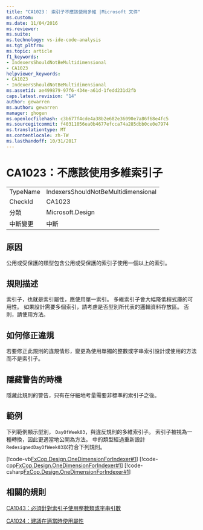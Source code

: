 ```yaml
---
title: "CA1023： 索引子不應該使用多維 |Microsoft 文件"
ms.custom: 
ms.date: 11/04/2016
ms.reviewer: 
ms.suite: 
ms.technology: vs-ide-code-analysis
ms.tgt_pltfrm: 
ms.topic: article
f1_keywords:
- IndexersShouldNotBeMultidimensional
- CA1023
helpviewer_keywords:
- CA1023
- IndexersShouldNotBeMultidimensional
ms.assetid: ae499879-97f6-434e-a61d-1fedd231d2fb
caps.latest.revision: "14"
author: gewarren
ms.author: gewarren
manager: ghogen
ms.openlocfilehash: c3b677f4cde4a38b2e682e36090e7a86f68e4fc5
ms.sourcegitcommit: f40311056ea0b4677efcca74a285dbb0ce0e7974
ms.translationtype: MT
ms.contentlocale: zh-TW
ms.lasthandoff: 10/31/2017
---
```

# <a name="ca1023-indexers-should-not-be-multidimensional"></a>CA1023：不應該使用多維索引子
|||  
|-|-|  
|TypeName|IndexersShouldNotBeMultidimensional|  
|CheckId|CA1023|  
|分類|Microsoft.Design|  
|中斷變更|中斷|  
  
## <a name="cause"></a>原因  
 公用或受保護的類型包含公用或受保護的索引子使用一個以上的索引。  
  
## <a name="rule-description"></a>規則描述  
 索引子，也就是索引屬性，應使用單一索引。 多維索引子會大幅降低程式庫的可用性。 如果設計需要多個索引，請考慮是否型別所代表的邏輯資料存放區。 否則，請使用方法。  
  
## <a name="how-to-fix-violations"></a>如何修正違規  
 若要修正此規則的違規情形，變更為使用單獨的整數或字串索引設計或使用的方法而不是索引子。  
  
## <a name="when-to-suppress-warnings"></a>隱藏警告的時機  
 隱藏此規則的警告，只有在仔細地考量需要非標準的索引子之後。  
  
## <a name="example"></a>範例  
 下列範例顯示型別， `DayOfWeek03`，與違反規則的多維索引子。 索引子被視為一種轉換，因此更適當地公開為方法。 中的類型經過重新設計`RedesignedDayOfWeek03`以符合下列規則。  
  
 [!code-vb[FxCop.Design.OneDimensionForIndexer#1](../code-quality/codesnippet/VisualBasic/ca1023-indexers-should-not-be-multidimensional_1.vb)]
 [!code-cpp[FxCop.Design.OneDimensionForIndexer#1](../code-quality/codesnippet/CPP/ca1023-indexers-should-not-be-multidimensional_1.cpp)]
 [!code-csharp[FxCop.Design.OneDimensionForIndexer#1](../code-quality/codesnippet/CSharp/ca1023-indexers-should-not-be-multidimensional_1.cs)]  
  
## <a name="related-rules"></a>相關的規則  
 [CA1043：必須針對索引子使用整數類或字串引數](../code-quality/ca1043-use-integral-or-string-argument-for-indexers.md)  
  
 [CA1024：建議在適當時使用屬性](../code-quality/ca1024-use-properties-where-appropriate.md)
